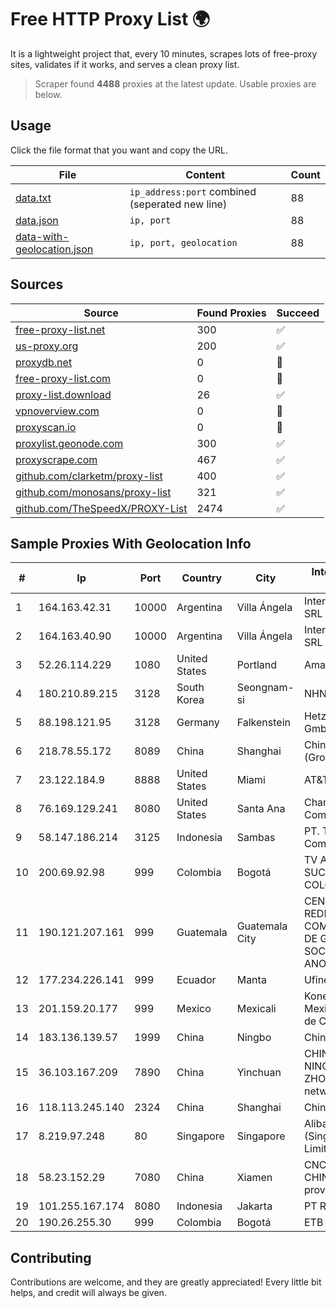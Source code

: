
# Free HTTP Proxy List 🌍

It is a lightweight project that, every 10 minutes, scrapes lots of free-proxy sites, validates if it works, and serves a clean proxy list.


> Scraper found **4488** proxies at the latest update. Usable proxies are below.

## Usage

Click the file format that you want and copy the URL.


|File|Content|Count|
|----|-------|-----|
|[data.txt](https://raw.githubusercontent.com/themiralay/Proxy-List-World/master/data.txt)|`ip_address:port` combined (seperated new line)|88|
|[data.json](https://raw.githubusercontent.com/themiralay/Proxy-List-World/master/data.json)|`ip, port`|88|
|[data-with-geolocation.json](https://raw.githubusercontent.com/themiralay/Proxy-List-World/master/data-with-geolocation.json)|`ip, port, geolocation`|88|

## Sources

|Source|Found Proxies|Succeed|
|------|-------------|-------|
|[free-proxy-list.net](https://free-proxy-list.net)|300|✅|
|[us-proxy.org](https://www.us-proxy.org)|200|✅|
|[proxydb.net](http://proxydb.net)|0|🚫|
|[free-proxy-list.com](https://free-proxy-list.com/?page=&port=&type%5B%5D=http&type%5B%5D=https&up_time=0&search=Search)|0|🚫|
|[proxy-list.download](https://www.proxy-list.download/HTTP)|26|✅|
|[vpnoverview.com](https://vpnoverview.com/privacy/anonymous-browsing/free-proxy-servers)|0|🚫|
|[proxyscan.io](https://www.proxyscan.io)|0|🚫|
|[proxylist.geonode.com](https://proxylist.geonode.com/api/proxy-list?limit=300&page=1&sort_by=lastChecked&sort_type=desc&protocols=http,https)|300|✅|
|[proxyscrape.com](https://api.proxyscrape.com/v2/?request=displayproxies&protocol=http&timeout=10000&country=all&ssl=all&anonymity=all)|467|✅|
|[github.com/clarketm/proxy-list](https://raw.githubusercontent.com/clarketm/proxy-list/master/proxy-list-raw.txt)|400|✅|
|[github.com/monosans/proxy-list](https://raw.githubusercontent.com/monosans/proxy-list/main/proxies/http.txt)|321|✅|
|[github.com/TheSpeedX/PROXY-List](https://raw.githubusercontent.com/TheSpeedX/PROXY-List/master/http.txt)|2474|✅|


## Sample Proxies With Geolocation Info

|#|Ip|Port|Country|City|Internet Service Provider|
|-|--|----|-------|----|-------------------------|
|1|164.163.42.31|10000|Argentina|Villa Ángela|Interret Villa Angela SRL|
|2|164.163.40.90|10000|Argentina|Villa Ángela|Interret Villa Angela SRL|
|3|52.26.114.229|1080|United States|Portland|Amazon.com, Inc.|
|4|180.210.89.215|3128|South Korea|Seongnam-si|NHNCLOUD|
|5|88.198.121.95|3128|Germany|Falkenstein|Hetzner Online GmbH|
|6|218.78.55.172|8089|China|Shanghai|China Telecom (Group)|
|7|23.122.184.9|8888|United States|Miami|AT&T Services, Inc.|
|8|76.169.129.241|8080|United States|Santa Ana|Charter Communications|
|9|58.147.186.214|3125|Indonesia|Sambas|PT. Transhybrid Communication|
|10|200.69.92.98|999|Colombia|Bogotá|TV AZTECA SUCURSAL COLOMBIA|
|11|190.121.207.161|999|Guatemala|Guatemala City|CENTRAL DE REDES Y COMUNICACIONES DE GUATEMALA, SOCIEDAD ANONIMA|
|12|177.234.226.141|999|Ecuador|Manta|Ufinet Panama S.A.|
|13|201.159.20.177|999|Mexico|Mexicali|Konecta de Mexico, S. de R.L. de C.V.|
|14|183.136.139.57|1999|China|Ningbo|China Telecom|
|15|36.103.167.209|7890|China|Yinchuan|CHINANET NINGXIA province ZHONGWEI IDC network|
|16|118.113.245.140|2324|China|Shanghai|Chinanet|
|17|8.219.97.248|80|Singapore|Singapore|Alibaba Cloud (Singapore) Private Limited|
|18|58.23.152.29|7080|China|Xiamen|CNCGroup CHINA169 FuJian province network|
|19|101.255.167.174|8080|Indonesia|Jakarta|PT Remala Abadi|
|20|190.26.255.30|999|Colombia|Bogotá|ETB - Colombia|



## Contributing

Contributions are welcome, and they are greatly appreciated! Every
little bit helps, and credit will always be given.

